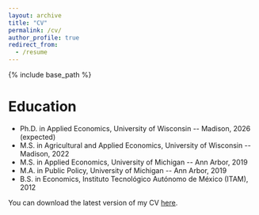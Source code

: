 ```yaml
---
layout: archive
title: "CV"
permalink: /cv/
author_profile: true
redirect_from:
  - /resume
---
```


{% include base_path %}

Education
======
* Ph.D. in Applied Economics, University of Wisconsin -- Madison, 2026 (expected)
* M.S. in Agricultural and Applied Economics, University of Wisconsin -- Madison, 2022
* M.S. in Applied Economics, University of Michigan -- Ann Arbor, 2019
* M.A. in Public Policy, University of Michigan -- Ann Arbor, 2019
* B.S. in Economics, Instituto Tecnológico Autónomo de México (ITAM), 2012


You can download the latest version of my CV [here](/_publications/PFMS_CV_20240509.pdf).
